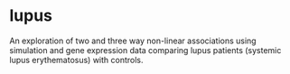 # lupus
An exploration of two and three way non-linear associations using simulation and gene expression data comparing lupus patients (systemic lupus erythematosus) with controls.
